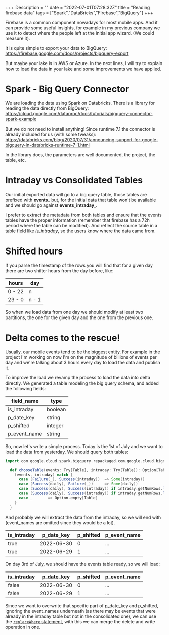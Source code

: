 +++
Description = ""
date = "2022-07-01T07:28:32Z"
title = "Reading firebase data"
tags = ["Spark","DataBricks","Firebase","BigQuery"]
+++

Firebase is a common component nowadays for most mobile apps. And it can provide some useful insights, for example in my previous company we use it to detect where the people left at the initial app wizard. (We could measure it).

It is quite simple to export your data to BigQuery: https://firebase.google.com/docs/projects/bigquery-export

But maybe your lake is in AWS or Azure. In the next lines, I will try to explain how to load the data in your lake and some improvements we have applied.

# Spark - Big Query Connector

We are loading the data using Spark on Databricks. There is a library for reading the data directly from BigQuery: https://cloud.google.com/dataproc/docs/tutorials/bigquery-connector-spark-example

But we do not need to install anything! Since runtime 7.1 the connector is already included for us (with some tweaks): https://databricks.com/blog/2020/07/31/announcing-support-for-google-bigquery-in-databricks-runtime-7-1.html

In the library docs, the parameters are well documented, the project, the table, etc. 

# Intraday vs Consolidated Tables 

Our initial exported data will go to a big query table, those tables are prefixed with **events_** but, for the initial data that table won't be available and we should go against **events_intraday_**. 

I prefer to extract the metadata from both tables and ensure that the events tables have the proper information (remember that firebase has a 72h period where the table can be modified). And reflect the source table in a table field like *is_intraday*, so the users know where the data came from.

# Shifted hours 

If you parse the timestamp of the rows you will find that for a given day there are two shifter hours from the day before, like:

| hours | day |
| ----- | --- |
| 0 - 22 |  n |
| 23 - 0 | n - 1 |

So when we load data from one day we should modify at least two partitions, the one for the given day and the one from the previous one. 

# Delta comes to the rescue!

Usually, our mobile events tend to be the biggest entity. For example in the project I'm working on now I'm on the magnitude of billions of events per day and we're talking about 3 hours every day to load the data and publish it. 

To improve the load we revamp the process to load the data into delta directly. We generated a table modeling the big query schema, and added the following fields:

| field_name | type |
| ---------- | ---- |
| is_intraday | boolean |
| p_date_key | string | 
| p_shifted | integer |
| p_event_name | string |

So, now let's write a simple process. Today is the 1st of July and we want to load the data from yesterday.
We should query both tables:

```scala
import com.google.cloud.spark.bigquery.repackaged.com.google.cloud.bigquery.{BigQuery, Table}

  def chooseTable(events: Try[Table], intraday: Try[Table]): Option[Table] = {
    (events, intraday) match {
      case (Failure(_), Success(intraday))  => Some(intraday))
      case (Success(daily), Failure(_))     => Some(daily))
      case (Success(daily), Success(intraday)) if intraday.getNumRows.longValue() > daily.getNumRows.longValue()  => Some(intraday))
      case (Success(daily), Success(intraday)) if intraday.getNumRows.longValue() <= daily.getNumRows.longValue()  => Some(daily))
      case _       => Option.empty[Table]
    }
  }
```

And probably we will extract the data from the intraday, so we will end with (event_names are omitted since they would be a lot).

| is_intraday | p_date_key | p_shifted | p_event_name |
| ----------- | ---------- | --------- | ------------ |
| true        | 2022-06-30 | 0 | ... |
| true        | 2022-06-29 | 1 | ... |

On day 3rd of July, we should have the events table ready, so we will load:

| is_intraday | p_date_key | p_shifted | p_event_name |
| ----------- | ---------- | --------- | ------------ |
| false        | 2022-06-30 | 0 | ... |
| false        | 2022-06-29 | 1 | ... |

Since we want to overwrite that specific part of p_date_key and p_shifted, ignoring the event_names underneath (as there may be events that were already in the intraday table but not in the consolidated one), we can use the [`replaceWhere` statement](https://docs.databricks.com/delta/delta-batch.html#overwrite), with this we can merge the delete and write operation in one.
